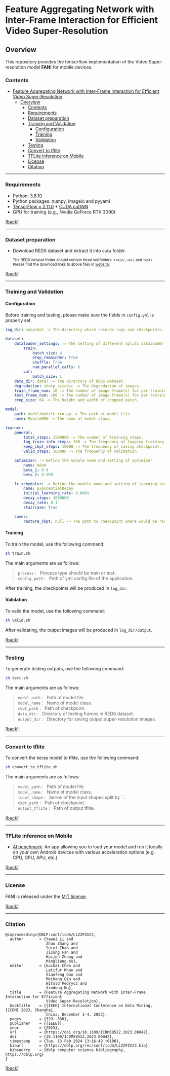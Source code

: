 # Feature Aggregating Network with Inter-Frame Interaction for Efficient Video Super-Resolution

## Overview

This repository provides the tensorflow implementation of the Video Super-resolution model **FANI** for mobile devices.

### Contents

- [Feature Aggregating Network with Inter-Frame Interaction for Efficient Video Super-Resolution](#feature-aggregating-network-with-inter-frame-interaction-for-efficient-video-super-resolution)
  - [Overview](#overview)
    - [Contents](#contents)
    - [Requirements](#requirements)
    - [Dataset preparation](#dataset-preparation)
    - [Training and Validation](#training-and-validation)
      - [Configuration](#configuration)
      - [Training](#training)
      - [Validation](#validation)
    - [Testing](#testing)
    - [Convert to tflite](#convert-to-tflite)
    - [TFLite inference on Mobile](#tflite-inference-on-mobile)
    - [License](#license)
    - [Citation](#citation)

---

### Requirements

- Python: 3.8.10
- Python packages: numpy, imageio and pyyaml 
- [TensorFlow = 2.11.0](https://www.tensorflow.org/install/) + [CUDA cuDNN](https://developer.nvidia.com/cudnn)
- GPU for training (e.g., Nvidia GeForce RTX 3090)

[[back]](#contents)

---

### Dataset preparation

- Download REDS dataset and extract it into `data` folder.

  <sub>The REDS dataset folder should contain three subfolders: `train/`, `val/` and `test/`. </sub>
  <sub>Please find the download links to above files in [website](https://seungjunnah.github.io/Datasets/reds.html). </sub>

[[back]](#contents)

---

### Training and Validation

#### Configuration

Before training and testing, please make sure the fields in `config.yml` is properly set.

```yaml
log_dir: snapshot -> The directory which records logs and checkpoints. 

dataset:
    dataloader_settings: -> The setting of different splits dataloader.
        train:
            batch_size: 4
            drop_remainder: True
            shuffle: True
            num_parallel_calls: 6
        val:
            batch_size: 1
    data_dir: data/ -> The directory of REDS dataset.
    degradation: sharp_bicubic -> The degradation of images.
    train_frame_num: 10 -> The number of image frame(s) for per training step.
    test_frame_num: 100 -> The number of image frame(s) for per testing step.
    crop_size: 64 -> The height and width of cropped patch.

model:
    path: model/mobile_rrn.py -> The path of model file.
    name: MobileRRN -> The name of model class.

learner:
    general:
        total_steps: 1500000 -> The number of training steps.
        log_train_info_steps: 100 -> The frequency of logging training info.
        keep_ckpt_steps: 10000 -> The frequency of saving checkpoint.
        valid_steps: 100000 -> The frequency of validation.

    optimizer: -> Define the module name and setting of optimizer
        name: Adam
        beta_1: 0.9
        beta_2: 0.999

    lr_scheduler: -> Define the module name and setting of learning rate scheduler
        name: ExponentialDecay
        initial_learning_rate: 0.0001
        decay_steps: 1000000
        decay_rate: 0.1
        staircase: True

    saver:
        restore_ckpt: null -> The path to checkpoint where would be restored from.
```

#### Training

To train the model, use the following command:

```bash
sh train.sh
```

The main arguments are as follows:

>```process``` : &nbsp; Process type should be train or test.<br/>
>```config_path``` : &nbsp; Path of yml config file of the application.<br/>

After training, the checkpoints will be produced in `log_dir`.

#### Validation

To valid the model, use the following command:

```bash
sh valid.sh
```

After validating, the output images will be produced in `log_dir/output`.

[[back]](#contents)

---

### Testing

To generate testing outputs, use the following command:

```bash
sh test.sh
```

The main arguments are as follows:

>```model_path``` : &nbsp; Path of model file.<br/>
>```model_name``` : &nbsp; Name of model class.<br/>
>```ckpt_path``` : &nbsp; Path of checkpoint.<br/>
>```data_dir``` : &nbsp; Directory of testing frames in REDS dataset.<br/>
>```output_dir``` : &nbsp; Directory for saving output super-resolution images.<br/>

[[back]](#contents)

---

### Convert to tflite

To convert the keras model to tflite, use the following command:

```bash
sh convert_to_tflite.sh
```

The main arguments are as follows:

>```model_path``` : &nbsp; Path of model file.<br/>
>```model_name``` : &nbsp; Name of model class.<br/>
>```input_shape``` : &nbsp; Series of the input shapes split by \`:\`.<br/>
>```ckpt_path``` : &nbsp; Path of checkpoint.<br/>
>```output_tflite``` : &nbsp; Path of output tflite.<br/>

[[back]](#contents)

---

### TFLite inference on Mobile

- [AI benchmark](https://ai-benchmark.com/): An app allowing you to load your model and run it locally on your own Android devices with various acceleration options (e.g. CPU, GPU, APU, etc.).

[[back]](#contents)

---

### License

FANI is released under the [MIT license](LICENSE).

[[back]](#contents)

---
### Citation
```
@inproceedings{DBLP:conf/icdm/LiZZFZX23,
  author       = {Yawei Li and
                  Zhao Zhang and
                  Suiyi Zhao and
                  Jicong Fan and
                  Haijun Zhang and
                  Mingliang Xu},
  editor       = {Guihai Chen and
                  Latifur Khan and
                  Xiaofeng Gao and
                  Meikang Qiu and
                  Witold Pedrycz and
                  Xindong Wu},
  title        = {Feature Aggregating Network with Inter-Frame Interaction for Efficient
                  Video Super-Resolution},
  booktitle    = {{IEEE} International Conference on Data Mining, {ICDM} 2023, Shanghai,
                  China, December 1-4, 2023},
  pages        = {329--338},
  publisher    = {{IEEE}},
  year         = {2023},
  url          = {https://doi.org/10.1109/ICDM58522.2023.00042},
  doi          = {10.1109/ICDM58522.2023.00042},
  timestamp    = {Tue, 13 Feb 2024 13:16:49 +0100},
  biburl       = {https://dblp.org/rec/conf/icdm/LiZZFZX23.bib},
  bibsource    = {dblp computer science bibliography, https://dblp.org}
}
```
[[back]](#contents)
